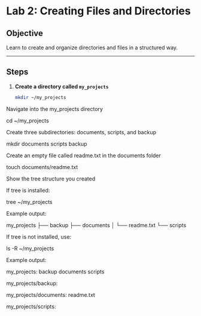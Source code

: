 # Lab 2: Creating Files and Directories

## Objective
Learn to create and organize directories and files in a structured way.

---

## Steps

1. **Create a directory called `my_projects`**
   ```bash
   mkdir ~/my_projects
Navigate into the my_projects directory

cd ~/my_projects


Create three subdirectories: documents, scripts, and backup

mkdir documents scripts backup


Create an empty file called readme.txt in the documents folder

touch documents/readme.txt


Show the tree structure you created

If tree is installed:

tree ~/my_projects


Example output:

my_projects
├── backup
├── documents
│   └── readme.txt
└── scripts


If tree is not installed, use:

ls -R ~/my_projects


Example output:

my_projects:
backup  documents  scripts

my_projects/backup:

my_projects/documents:
readme.txt

my_projects/scripts:
